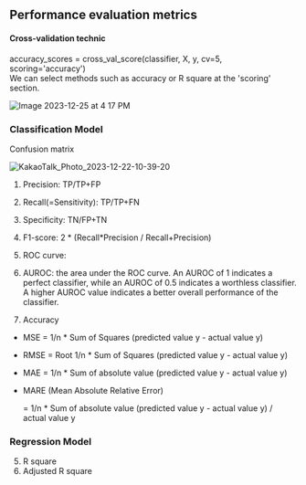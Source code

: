 ## Performance evaluation metrics

#### Cross-validation technic</br>

accuracy_scores = cross_val_score(classifier, X, y, cv=5, scoring='accuracy')</br>
We can select methods such as accuracy or R square at the 'scoring' section.</br>


![Image 2023-12-25 at 4 17 PM](https://github.com/scottmsoh/ref_ML/assets/112598791/4995674d-429f-4265-bed2-06f893f6cfa1)


### Classification Model

Confusion matrix

![KakaoTalk_Photo_2023-12-22-10-39-20](https://github.com/scottmsoh/ref_ML/assets/112598791/250bd658-168f-4dae-adba-e6912a916a90)

1) Precision: TP/TP+FP 
2) Recall(=Sensitivity): TP/TP+FN
3) Specificity: TN/FP+TN
4) F1-score: 2 * (Recall*Precision / Recall+Precision) 
5) ROC curve: 
6) AUROC: the area under the ROC curve.
An AUROC of 1 indicates a perfect classifier, while an AUROC of 0.5 indicates a worthless classifier. A higher AUROC value indicates a better overall performance of the classifier.

7) Accuracy
- MSE = 1/n * Sum of Squares (predicted value y - actual value y)</br>
- RMSE = Root 1/n * Sum of Squares (predicted value y - actual value y)</br>
- MAE = 1/n * Sum of absolute value (predicted value y - actual value y)</br>
- MARE (Mean Absolute Relative Error)</br>
   
   = 1/n * Sum of absolute value (predicted value y - actual value y) / actual value y

### Regression Model
   
5. R square
6. Adjusted R square
